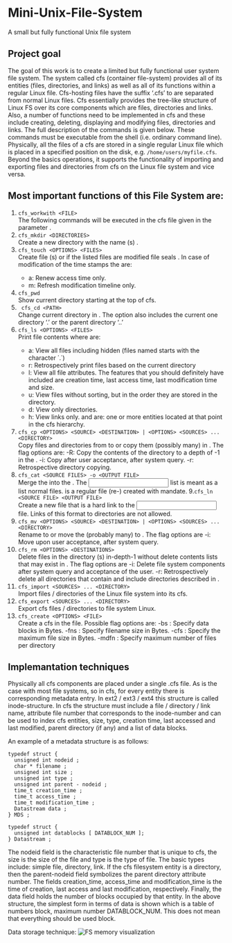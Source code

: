 # Mini-Unix-File-System
A small but fully functional Unix file system 

## Project goal
The goal of this work is to create a limited but fully functional user system file system. The system called cfs (container file-system) provides all of its entities (files, directories, and links) as well as all of its functions within
a regular Linux file. Cfs-hosting files have the suffix ‘.cfs’ to are separated from normal Linux files.
Cfs essentially provides the tree-like structure of Linux FS over its core components which are files, directories and links. Also, a number of functions need to be implemented in cfs and these include creating, deleting, displaying and modifying files, directories and links. The full description of the commands is given below. These commands must be executable
from the shell (i.e. ordinary command line). Physically, all the files of a cfs are stored in a single regular Linux file which is placed in a specified position on the disk, e.g. ```/home/users/myfile.cfs```. Beyond the basics
operations, it supports the functionality of importing and exporting files and directories from
cfs on the Linux file system and vice versa.


## Most important functions of this File System are:

1. ``` cfs_workwith <FILE> ``` \
The following commands will be executed in the cfs file given in the parameter <FILE>.
2. ``` cfs_mkdir <DIRECTORIES> ``` \
Create a new directory with the name (s) <DIRECTORIES>.
3. ``` cfs_touch <OPTIONS> <FILES> ``` \
Create file (s) or if the listed files are modified file seals <FILES>. In case of modification of the time stamps the <OPTIONS> are:
    - a: Renew access time only.
    - m: Refresh modification timeline only.
4. ``` cfs_pwd ``` \
Show current directory starting at the top of cfs.
5. ``` cfs_cd <PATH>``` \
Change current directory in <PATH>. The <PATH> option also includes the current one directory ‘.’ or the parent directory ‘..’
6. ``` cfs_ls <OPTIONS> <FILES> ``` \
  Print file contents where <OPTIONS> are:
    - a: View all files including hidden (files named starts with the character ΄.΄)
    - r: Retrospectively print files based on the current directory
    - l: View all file attributes. The features that you should definitely have included are creation time, last access time, last modification time and size.
    - u: View files without sorting, but in the order they are stored in the directory.
    - d: View only directories.
    - h: View links only.
  and <FILES> are: one or more entities located at that point in the cfs hierarchy.
7. ``` cfs_cp <OPTIONS> <SOURCE> <DESTINATION> | <OPTIONS> <SOURCES> ... <DIRECTORY> ``` \
Copy files and directories from <SOURCE> to <DESTINATION> or copy them (possibly many) <SOURCES> in <DIRECTORY>.
The <OPTIONS> flag options are:
    -R: Copy the contents of the <SOURCE> directory to a depth of -1 in the <DESTINATION>.
    -i: Copy after user acceptance, after system query.
    -r: Retrospective directory copying.
8. ``` cfs_cat <SOURCE FILES> -o <OUTPUT FILE> ``` \
Merge the <SOURCE FILES> into the <OUTPUT FILE>. The <INPUT FILES> list is meant as a list normal files. <OUTPUT FILE> is a regular file (re-) created with mandate.
9.``` cfs_ln <SOURCE FILE> <OUTPUT FILE> ```\
Create a new <OUTPUT FILE> file that is a hard link to the <INPUT FILE> file. Links of this format to directories are not allowed.
10. ``` cfs_mv <OPTIONS> <SOURCE> <DESTINATION> | <OPTIONS> <SOURCES> ... <DIRECTORY> ``` \
Rename <SOURCE> to <DESTINATION> or move the (probably many) <SOURCES> to <DIRECTORY>. 
The flag options are <OPTIONS>
    -i: Move upon user acceptance, after system query.
11. ``` cfs_rm <OPTIONS> <DESTINATIONS> ``` \
Delete files in the <DESTINATIONS> directory (s) in-depth-1 without delete contents lists that may exist in <DESTINATIONS>. The flag options are <OPTIONS>
    -i: Delete file system components after system query and acceptance of the user.
    -r: Retrospectively delete all directories that contain and include directories described in <DESTINATIONS>.
12. ``` cfs_import <SOURCES> ... <DIRECTORY> ``` \
Import <SOURCES> files / directories of the Linux file system into its <DIRECTORY> cfs.
13. ``` cfs_export <SOURCES> ... <DIRECTORY> ``` \
Export cfs <SOURCES> files / directories to <DIRECTORY> file system Linux.
14. ``` cfs_create <OPTIONS> <FILE> ``` \
Create a cfs in the <FILE> file.
Possible <OPTIONS> flag options are:
    -bs <BLOCK SIZE>: Specify data blocks in Bytes.
    -fns <FILENAME SIZE>: Specify filename size in Bytes.
    -cfs <MAX FILE SIZE>: Specify the maximum file size in Bytes.
    -mdfn <MAX DIRECTORY FILE NUMBER>: Specify maximum number of files per directory 


## Implemantation techniques
Physically all cfs components are placed under a single .cfs file.
As is the case with most file systems, so in cfs, for every entity there is
corresponding metadata entry. In ext2 / ext3 / ext4 this structure is called inode-structure.
In cfs the structure must include a file / directory / link name, attribute
file number that corresponds to the inode-number and can be used to index
cfs entities, size, type, creation time, last accessed and last modified, parent directory (if any) and a list of data blocks.

An example of a metadata structure is as follows: 
```
typedef struct {
  unsigned int nodeid ;
  char * filename ;
  unsigned int size ;
  unsigned int type ;
  unsigned int parent - nodeid ;
  time_t creation_time ;
  time_t access_time ;
  time_t modification_time ;
  Datastream data ;
} MDS ;

typedef struct {
  unsigned int datablocks [ DATABLOCK_NUM ];
} Datastream ;

```

The nodeid field is the characteristic file number that is unique to cfs, the size is the size of the file and type is the type of file. The basic types include: simple file, directory, link. If the cfs filesystem entity is a directory, then the parent-nodeid field symbolizes the parent directory attribute number. The fields creation_time, access_time and modification_time is the time of creation, last access and last modification, respectively. Finally, the data field holds the number of blocks occupied by that entity. In the above structure, the simplest form in terms of data is shown which is a table of numbers block, maximum number DATABLOCK_NUM. This does not mean that everything should be used block. 

Data storage technique:
![](/images/fs.jpg?raw=true "FS memory visualization")
